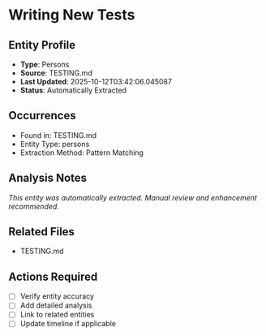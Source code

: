 # Writing New Tests

## Entity Profile
- **Type**: Persons
- **Source**: TESTING.md
- **Last Updated**: 2025-10-12T03:42:06.045087
- **Status**: Automatically Extracted

## Occurrences
- Found in: TESTING.md
- Entity Type: persons
- Extraction Method: Pattern Matching

## Analysis Notes
*This entity was automatically extracted. Manual review and enhancement recommended.*

## Related Files
- TESTING.md

## Actions Required
- [ ] Verify entity accuracy
- [ ] Add detailed analysis
- [ ] Link to related entities
- [ ] Update timeline if applicable
